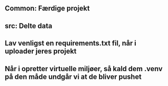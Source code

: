 ## Common: Færdige projekt

## src: Delte data

## Lav venligst en requirements.txt fil, når i uploader jeres projekt

## Når i opretter virtuelle miljøer, så kald dem .venv på den måde undgår vi at de bliver pushet